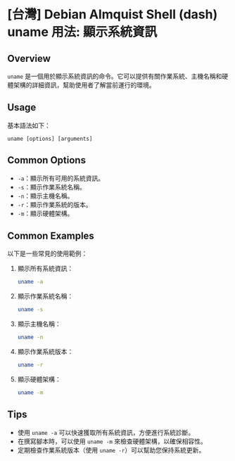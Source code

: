 # [台灣] Debian Almquist Shell (dash) uname 用法: 顯示系統資訊

## Overview
`uname` 是一個用於顯示系統資訊的命令。它可以提供有關作業系統、主機名稱和硬體架構的詳細資訊，幫助使用者了解當前運行的環境。

## Usage
基本語法如下：
```
uname [options] [arguments]
```

## Common Options
- `-a`：顯示所有可用的系統資訊。
- `-s`：顯示作業系統名稱。
- `-n`：顯示主機名稱。
- `-r`：顯示作業系統的版本。
- `-m`：顯示硬體架構。

## Common Examples
以下是一些常見的使用範例：

1. 顯示所有系統資訊：
   ```bash
   uname -a
   ```

2. 顯示作業系統名稱：
   ```bash
   uname -s
   ```

3. 顯示主機名稱：
   ```bash
   uname -n
   ```

4. 顯示作業系統版本：
   ```bash
   uname -r
   ```

5. 顯示硬體架構：
   ```bash
   uname -m
   ```

## Tips
- 使用 `uname -a` 可以快速獲取所有系統資訊，方便進行系統診斷。
- 在撰寫腳本時，可以使用 `uname -m` 來檢查硬體架構，以確保相容性。
- 定期檢查作業系統版本（使用 `uname -r`）可以幫助您保持系統更新。
